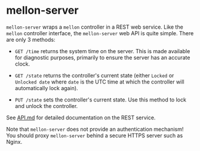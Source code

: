 # mellon-server

`mellon-server` wraps a `mellon` controller in a REST web service.
Like the `mellon` controller interface, the `mellon-server` web API is
quite simple. There are only 3 methods:

* `GET /time` returns the system time on the server. This is made
  available for diagnostic purposes, primarily to ensure the server
  has an accurate clock.

* `GET /state` returns the controller's current state (either `Locked`
  or `Unlocked date` where `date` is the UTC time at which the
  controller will automatically lock again).

* `PUT /state` sets the controller's current state. Use this method to
  lock and unlock the controller.

See [API.md](API.md) for detailed documentation on the REST service.

Note that `mellon-server` does not provide an authentication
mechanism! You should proxy `mellon-server` behind a secure HTTPS
server such as Nginx.
